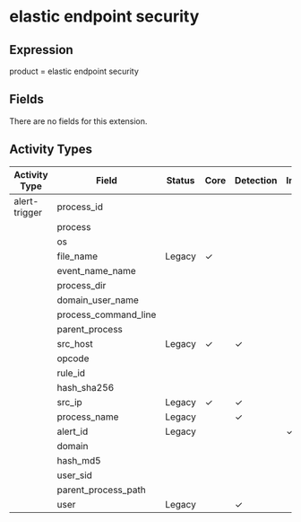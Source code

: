 elastic endpoint security
=========================

Expression
----------

product = elastic endpoint security

Fields
------

There are no fields for this extension.

Activity Types
--------------

| Activity Type | Field                | Status | Core     | Detection | Informational |
| ------------- | -------------------- | ------ | -------- | --------- | ------------- |
| alert-trigger | process_id           |        |          |           |               |
|               | process              |        |          |           |               |
|               | os                   |        |          |           |               |
|               | file_name            | Legacy | &#10003; |           |               |
|               | event_name_name      |        |          |           |               |
|               | process_dir          |        |          |           |               |
|               | domain_user_name     |        |          |           |               |
|               | process_command_line |        |          |           |               |
|               | parent_process       |        |          |           |               |
|               | src_host             | Legacy | &#10003; | &#10003;  |               |
|               | opcode               |        |          |           |               |
|               | rule_id              |        |          |           |               |
|               | hash_sha256          |        |          |           |               |
|               | src_ip               | Legacy | &#10003; | &#10003;  |               |
|               | process_name         | Legacy |          | &#10003;  |               |
|               | alert_id             | Legacy |          |           | &#10003;      |
|               | domain               |        |          |           |               |
|               | hash_md5             |        |          |           |               |
|               | user_sid             |        |          |           |               |
|               | parent_process_path  |        |          |           |               |
|               | user                 | Legacy |          | &#10003;  |               |

